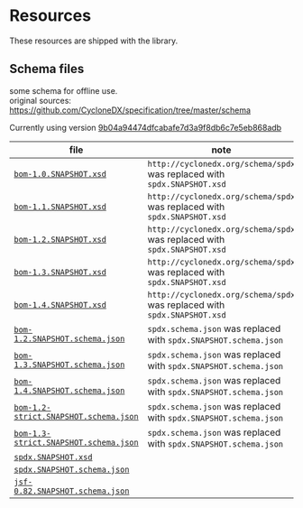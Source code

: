 # Resources

These resources are shipped with the library.

## Schema files

some schema for offline use.  
original sources: https://github.com/CycloneDX/specification/tree/master/schema

Currently using version
[9b04a94474dfcabafe7d3a9f8db6c7e5eb868adb](https://github.com/CycloneDX/specification/tree/9b04a94474dfcabafe7d3a9f8db6c7e5eb868adb)

| file                                                                         | note |
| ---  | --- |
| [`bom-1.0.SNAPSHOT.xsd`](bom-1.0.SNAPSHOT.xsd)                               | `http://cyclonedx.org/schema/spdx` was replaced with `spdx.SNAPSHOT.xsd` |
| [`bom-1.1.SNAPSHOT.xsd`](bom-1.1.SNAPSHOT.xsd)                               | `http://cyclonedx.org/schema/spdx` was replaced with `spdx.SNAPSHOT.xsd` |
| [`bom-1.2.SNAPSHOT.xsd`](bom-1.2.SNAPSHOT.xsd)                               | `http://cyclonedx.org/schema/spdx` was replaced with `spdx.SNAPSHOT.xsd` |
| [`bom-1.3.SNAPSHOT.xsd`](bom-1.3.SNAPSHOT.xsd)                               | `http://cyclonedx.org/schema/spdx` was replaced with `spdx.SNAPSHOT.xsd` |
| [`bom-1.4.SNAPSHOT.xsd`](bom-1.4.SNAPSHOT.xsd)                               | `http://cyclonedx.org/schema/spdx` was replaced with `spdx.SNAPSHOT.xsd` |
| [`bom-1.2.SNAPSHOT.schema.json`](bom-1.2.SNAPSHOT.schema.json)               | `spdx.schema.json` was replaced with `spdx.SNAPSHOT.schema.json` |
| [`bom-1.3.SNAPSHOT.schema.json`](bom-1.3.SNAPSHOT.schema.json)               | `spdx.schema.json` was replaced with `spdx.SNAPSHOT.schema.json` |
| [`bom-1.4.SNAPSHOT.schema.json`](bom-1.4.SNAPSHOT.schema.json)               | `spdx.schema.json` was replaced with `spdx.SNAPSHOT.schema.json` |
| [`bom-1.2-strict.SNAPSHOT.schema.json`](bom-1.2-strict.SNAPSHOT.schema.json) | `spdx.schema.json` was replaced with `spdx.SNAPSHOT.schema.json` |
| [`bom-1.3-strict.SNAPSHOT.schema.json`](bom-1.3-strict.SNAPSHOT.schema.json) | `spdx.schema.json` was replaced with `spdx.SNAPSHOT.schema.json` |
| [`spdx.SNAPSHOT.xsd`](spdx.SNAPSHOT.xsd)                                     | |
| [`spdx.SNAPSHOT.schema.json`](spdx.SNAPSHOT.schema.json)                     | |
| [`jsf-0.82.SNAPSHOT.schema.json`](jsf-0.82.SNAPSHOT.schema.json) | |
